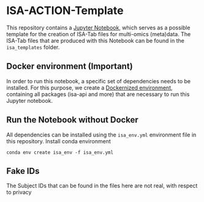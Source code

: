 # ISA-ACTION-Template
This repository contains a [Jupyter Notebook](https://github.com/Xomics/ISA-ACTION-Template/blob/main/ISA_ACTION-Template.ipynb), which serves as a possible template for the creation of ISA-Tab files for multi-omics (meta)data.
The ISA-Tab files that are produced with this Notebook can be found in the `isa_templates` folder.

## Docker environment (**Important**)

In order to run this notebook, a specific set of dependencies needs to be installed. For this purpose, we create a [Dockernized environment](https://github.com/Xomics/Isatools_environment), containing all packages (isa-api and more) that are necessary to run this Jupyter notebook.

## Run the Notebook without Docker

All dependencies can be installed using the `isa_env.yml` environment file in this repository. Install conda environment
```
conda env create isa_env -f isa_env.yml
```

## Fake IDs
The Subject IDs that can be found in the files here are not real, with respect to privacy



